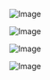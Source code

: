 ![Image](https://files.catbox.moe/ym17x0.png)

![Image](https://files.catbox.moe/bjkzom.png)

![Image](https://github.com/user-attachments/assets/977a3ad3-9ee8-417e-8beb-4c365d37cb51)

![Image](https://files.catbox.moe/irolbg.png)

